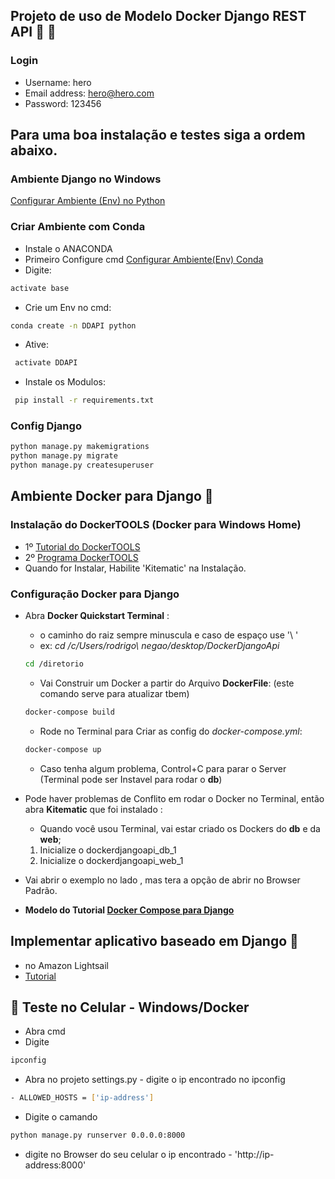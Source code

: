 ## **Projeto de uso de Modelo Docker Django REST API** :snake: :whale:

### Login
- Username: hero
- Email address: hero@hero.com
- Password: 123456

## Para uma boa instalação e testes siga a ordem abaixo.

### Ambiente Django no Windows

[Configurar Ambiente (Env) no Python](https://uoa-eresearch.github.io/eresearch-cookbook/recipe/2014/11/26/python-virtual-env/)

### Criar Ambiente com Conda
- Instale o ANACONDA 
- Primeiro Configure cmd [Configurar Ambiente(Env) Conda](https://docs.conda.io/projects/conda/en/latest/user-guide/tasks/manage-environments.html)
- Digite: 
```bash
activate base
```
- Crie um Env no cmd: 
```bash
conda create -n DDAPI python
```
- Ative:
```bash
 activate DDAPI
 ```
- Instale os Modulos:
```bash
 pip install -r requirements.txt
 ```
### Config Django
```bash
python manage.py makemigrations
python manage.py migrate
python manage.py createsuperuser
```
## Ambiente Docker para Django :whale:
### Instalação do DockerTOOLS (Docker para Windows Home)
- 1º [Tutorial do DockerTOOLS](https://docs.docker.com/toolbox/toolbox_install_windows/)
- 2º [Programa DockerTOOLS](https://github.com/docker/toolbox/releases)
- Quando for Instalar, Habilite 'Kitematic' na Instalação.

### Configuração Docker para Django
- Abra **Docker Quickstart Terminal** :
    - o caminho do raiz sempre minuscula e caso de espaço use '\ '
    - ex: *cd /c/Users/rodrigo\ negao/desktop/DockerDjangoApi*
    ```bash
    cd /diretorio
    ```
    - Vai Construir um Docker a partir do Arquivo **DockerFile**:
             (este comando serve para atualizar tbem)
    ```bash
    docker-compose build
    ```
    - Rode no Terminal para Criar as config do *docker-compose.yml*:
    ```bash
    docker-compose up
    ```
    - Caso tenha algum problema, Control+C para parar o Server (Terminal pode ser Instavel para rodar o **db**)

- Pode haver problemas de Conflito em rodar o Docker no Terminal, então abra **Kitematic** que foi instalado :
    - Quando você usou Terminal, vai estar criado os Dockers do **db** e da **web**;
    1. Inicialize o dockerdjangoapi_db_1
    2. Inicialize o dockerdjangoapi_web_1

- Vai abrir o exemplo no lado , mas tera a opção de abrir no Browser Padrão.

- **Modelo do Tutorial [Docker Compose para Django](https://docs.docker.com/compose/django/)**
## Implementar aplicativo baseado em Django :pushpin:
- no Amazon Lightsail
- [Tutorial](https://aws.amazon.com/pt/getting-started/hands-on/deploy-python-application/)


## :calling: Teste no Celular - Windows/Docker
- Abra cmd 
- Digite 
```bash
ipconfig
``` 
- Abra no projeto settings.py - digite o ip encontrado no ipconfig
```bash 
- ALLOWED_HOSTS = ['ip-address']
``` 
- Digite o camando 
```bash 
python manage.py runserver 0.0.0.0:8000
```
- digite no Browser do seu celular o ip encontrado - 'http://ip-address:8000'

